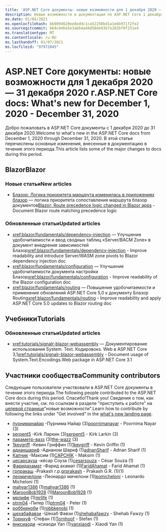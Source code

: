 ```yaml
---
title: 'ASP.NET Core документы: новые возможности для 1 декабря 2020 — 31 декабря 2020 г.'
description: Новые возможности в документации по ASP.NET Core 1 декабря 2020-31 декабря 2020.
ms.date: 01/04/2021
ms.openlocfilehash: bb9894620ee8eddc1ca52250bd1a1e6b971f2fe2
ms.sourcegitcommit: b64c44ba5e3abb4ad4d50de93b7e282bf0f251e4
ms.translationtype: MT
ms.contentlocale: ru-RU
ms.lasthandoff: 01/07/2021
ms.locfileid: "97972045"
---
```

# <a name="aspnet-core-docs-whats-new-for-december-1-2020---december-31-2020"></a><span data-ttu-id="46354-103">ASP.NET Core документы: новые возможности для 1 декабря 2020 — 31 декабря 2020 г.</span><span class="sxs-lookup"><span data-stu-id="46354-103">ASP.NET Core docs: What's new for December 1, 2020 - December 31, 2020</span></span>

<span data-ttu-id="46354-104">Добро пожаловать в ASP.NET Core документы с 1 декабря 2020 до 31 декабря 2020.</span><span class="sxs-lookup"><span data-stu-id="46354-104">Welcome to what's new in the ASP.NET Core docs from December 1, 2020 through December 31, 2020.</span></span> <span data-ttu-id="46354-105">В этой статье перечислены основные изменения, внесенные в документацию в течение этого периода.</span><span class="sxs-lookup"><span data-stu-id="46354-105">This article lists some of the major changes to docs during this period.</span></span>

## <a name="blazor"></a><span data-ttu-id="46354-106">Blazor</span><span class="sxs-lookup"><span data-stu-id="46354-106">Blazor</span></span>

### <a name="new-articles"></a><span data-ttu-id="46354-107">Новые статьи</span><span class="sxs-lookup"><span data-stu-id="46354-107">New articles</span></span>

- <span data-ttu-id="46354-108">[Блазор: Логика приоритета маршрута изменилась в приложениях блазор](/dotnet/core/compatibility/aspnet-core/5.0/blazor-routing-logic-changed) — логика приоритета сопоставления маршрута блазор документов</span><span class="sxs-lookup"><span data-stu-id="46354-108">[Blazor: Route precedence logic changed in Blazor apps](/dotnet/core/compatibility/aspnet-core/5.0/blazor-routing-logic-changed) - Document Blazor route matching precedence logic</span></span>

### <a name="updated-articles"></a><span data-ttu-id="46354-109">Обновленные статьи</span><span class="sxs-lookup"><span data-stu-id="46354-109">Updated articles</span></span>

- <span data-ttu-id="46354-110"><xref:blazor/fundamentals/dependency-injection> — Улучшение удобочитаемости и ввод сводных таблиц «Server/ВАСМ Zone» в документ внедрения зависимостей Блазор</span><span class="sxs-lookup"><span data-stu-id="46354-110"><xref:blazor/fundamentals/dependency-injection> - Improve readability and introduce Server/WASM zone pivots to Blazor dependency injection doc</span></span>
- <span data-ttu-id="46354-111"><xref:blazor/fundamentals/configuration> — Улучшение удобочитаемости документа настройки Блазор</span><span class="sxs-lookup"><span data-stu-id="46354-111"><xref:blazor/fundamentals/configuration> - Improve readability of the Blazor configuration doc</span></span>
- <span data-ttu-id="46354-112"><xref:blazor/fundamentals/routing> — Повышение удобочитаемости и применение обновлений ASP.NET Core 5,0 к документу Блазор Routing</span><span class="sxs-lookup"><span data-stu-id="46354-112"><xref:blazor/fundamentals/routing> - Improve readability and apply ASP.NET Core 5.0 updates to Blazor routing doc</span></span>

## <a name="tutorials"></a><span data-ttu-id="46354-113">Учебники</span><span class="sxs-lookup"><span data-stu-id="46354-113">Tutorials</span></span>

### <a name="updated-articles"></a><span data-ttu-id="46354-114">Обновленные статьи</span><span class="sxs-lookup"><span data-stu-id="46354-114">Updated articles</span></span>

- <span data-ttu-id="46354-115"><xref:tutorials/signalr-blazor-webassembly> — Документирование использования System. Text. Кодировокs. Web в ASP.NET Core 3,1</span><span class="sxs-lookup"><span data-stu-id="46354-115"><xref:tutorials/signalr-blazor-webassembly> - Document usage of System.Text.Encodings.Web package in ASP.NET Core 3.1</span></span>

## <a name="community-contributors"></a><span data-ttu-id="46354-116">Участники сообщества</span><span class="sxs-lookup"><span data-stu-id="46354-116">Community contributors</span></span>

<span data-ttu-id="46354-117">Следующие пользователи участвовали в ASP.NET Core документы в течение этого периода.</span><span class="sxs-lookup"><span data-stu-id="46354-117">The following people contributed to the ASP.NET Core docs during this period.</span></span> <span data-ttu-id="46354-118">Спасибо!</span><span class="sxs-lookup"><span data-stu-id="46354-118">Thank you!</span></span> <span data-ttu-id="46354-119">Сведения о том, как внести участие, см. по ссылкам в разделе "приступить к работе" на [целевой странице](index.yml)"новые возможности".</span><span class="sxs-lookup"><span data-stu-id="46354-119">Learn how to contribute by following the links under "Get involved" in the [what's new landing page](index.yml).</span></span>

- <span data-ttu-id="46354-120">[пурниманайар](https://github.com/poornimanayar) -Пурнима Найар (3)</span><span class="sxs-lookup"><span data-stu-id="46354-120">[poornimanayar](https://github.com/poornimanayar) - Poornima Nayar (3)</span></span>
- <span data-ttu-id="46354-121">[serpent5](https://github.com/serpent5) -Kirk Ларкин (3)</span><span class="sxs-lookup"><span data-stu-id="46354-121">[serpent5](https://github.com/serpent5) - Kirk Larkin (3)</span></span>
- <span data-ttu-id="46354-122">[параметр-вазз](https://github.com/the-wazz) (3)</span><span class="sxs-lookup"><span data-stu-id="46354-122">[the-wazz](https://github.com/the-wazz) (3)</span></span>
- <span data-ttu-id="46354-123">[1kevgriff](https://github.com/1kevgriff) -Кевин Гриффин (1)</span><span class="sxs-lookup"><span data-stu-id="46354-123">[1kevgriff](https://github.com/1kevgriff) - Kevin Griffin (1)</span></span>
- <span data-ttu-id="46354-124">[аднаншариф](https://github.com/adnanSharif) -Аднаном Шариф (1)</span><span class="sxs-lookup"><span data-stu-id="46354-124">[adnanSharif](https://github.com/adnanSharif) - Adnan Sharif (1)</span></span>
- <span data-ttu-id="46354-125">[Капчик](https://github.com/CAPCHIK) -Максим (1)</span><span class="sxs-lookup"><span data-stu-id="46354-125">[CAPCHIK](https://github.com/CAPCHIK) - Maksim (1)</span></span>
- <span data-ttu-id="46354-126">[цесарсауза](https://github.com/cesarsouza) -кéсар Соуза (1)</span><span class="sxs-lookup"><span data-stu-id="46354-126">[cesarsouza](https://github.com/cesarsouza) - César Souza (1)</span></span>
- <span data-ttu-id="46354-127">[Фаридахамат](https://github.com/FaridAhamat) -Фарид ахамат (1)</span><span class="sxs-lookup"><span data-stu-id="46354-127">[FaridAhamat](https://github.com/FaridAhamat) - Farid Ahamat (1)</span></span>
- <span data-ttu-id="46354-128">[грпракаш](https://github.com/grprakash) -Prakash г.р.</span><span class="sxs-lookup"><span data-stu-id="46354-128">[grprakash](https://github.com/grprakash) - Prakash G.R.</span></span> <span data-ttu-id="46354-129">(1)</span><span class="sxs-lookup"><span data-stu-id="46354-129">(1)</span></span>
- <span data-ttu-id="46354-130">[леомичелони](https://github.com/leomicheloni) -Леонардо мичелони (1)</span><span class="sxs-lookup"><span data-stu-id="46354-130">[leomicheloni](https://github.com/leomicheloni) - Leonardo Micheloni (1)</span></span>
- <span data-ttu-id="46354-131">[mahyar1386](https://github.com/mahyar1386) (1)</span><span class="sxs-lookup"><span data-stu-id="46354-131">[mahyar1386](https://github.com/mahyar1386) (1)</span></span>
- <span data-ttu-id="46354-132">[MaroonBob1928](https://github.com/MaroonBob1928) (1)</span><span class="sxs-lookup"><span data-stu-id="46354-132">[MaroonBob1928](https://github.com/MaroonBob1928) (1)</span></span>
- <span data-ttu-id="46354-133">[мрлифе](https://github.com/mrlife) (1)</span><span class="sxs-lookup"><span data-stu-id="46354-133">[mrlife](https://github.com/mrlife) (1)</span></span>
- <span data-ttu-id="46354-134">[ptrm04](https://github.com/ptrm04) -Питер (1)</span><span class="sxs-lookup"><span data-stu-id="46354-134">[ptrm04](https://github.com/ptrm04) - Peter (1)</span></span>
- <span data-ttu-id="46354-135">[роббкеноби](https://github.com/robbkenobi) (1)</span><span class="sxs-lookup"><span data-stu-id="46354-135">[robbkenobi](https://github.com/robbkenobi) (1)</span></span>
- <span data-ttu-id="46354-136">[шехабафавзи](https://github.com/shehabafawzy) -Шехаб Фавзи (1)</span><span class="sxs-lookup"><span data-stu-id="46354-136">[shehabafawzy](https://github.com/shehabafawzy) - Shehab Fawzy (1)</span></span>
- <span data-ttu-id="46354-137">[Торнхуф](https://github.com/Tornhoof) -Стефан (1)</span><span class="sxs-lookup"><span data-stu-id="46354-137">[Tornhoof](https://github.com/Tornhoof) - Stefan (1)</span></span>
- <span data-ttu-id="46354-138">[янксиаоди](https://github.com/yanxiaodi) -ксиаоди Yan (1)</span><span class="sxs-lookup"><span data-stu-id="46354-138">[yanxiaodi](https://github.com/yanxiaodi) - Xiaodi Yan (1)</span></span>
